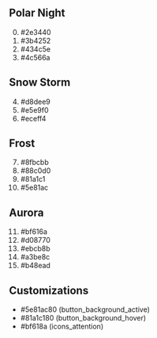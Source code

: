 Polar Night
-----------
0. #2e3440
1. #3b4252
2. #434c5e
3. #4c566a


Snow Storm
----------
4. #d8dee9
5. #e5e9f0
6. #eceff4


Frost
-----
7. #8fbcbb
8. #88c0d0
9. #81a1c1
10. #5e81ac


Aurora
------
11. #bf616a
12. #d08770
13. #ebcb8b
14. #a3be8c
15. #b48ead


Customizations
--------------
* #5e81ac80 (button_background_active)
* #81a1c180 (button_background_hover)
* #bf618a (icons_attention)
